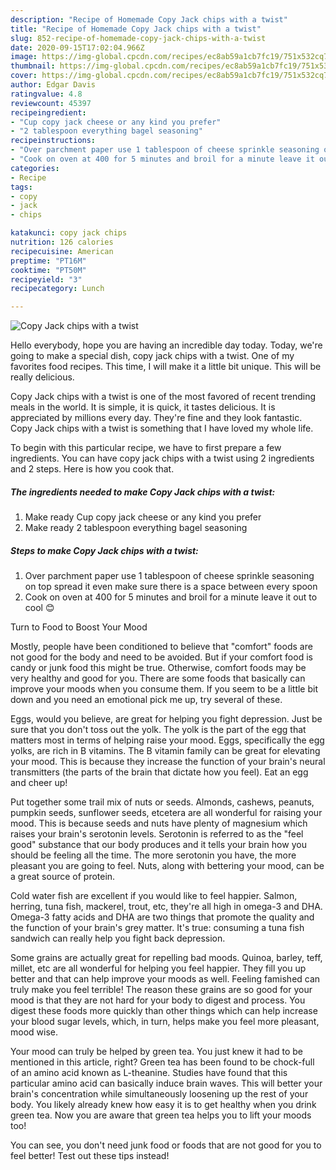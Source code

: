 ```yaml
---
description: "Recipe of Homemade Copy Jack chips with a twist"
title: "Recipe of Homemade Copy Jack chips with a twist"
slug: 852-recipe-of-homemade-copy-jack-chips-with-a-twist
date: 2020-09-15T17:02:04.966Z
image: https://img-global.cpcdn.com/recipes/ec8ab59a1cb7fc19/751x532cq70/copy-jack-chips-with-a-twist-recipe-main-photo.jpg
thumbnail: https://img-global.cpcdn.com/recipes/ec8ab59a1cb7fc19/751x532cq70/copy-jack-chips-with-a-twist-recipe-main-photo.jpg
cover: https://img-global.cpcdn.com/recipes/ec8ab59a1cb7fc19/751x532cq70/copy-jack-chips-with-a-twist-recipe-main-photo.jpg
author: Edgar Davis
ratingvalue: 4.8
reviewcount: 45397
recipeingredient:
- "Cup copy jack cheese or any kind you prefer"
- "2 tablespoon everything bagel seasoning"
recipeinstructions:
- "Over parchment paper use 1 tablespoon of cheese sprinkle seasoning on top spread it even make sure there is a space between every spoon"
- "Cook on oven at 400 for 5 minutes and broil for a minute leave it out to cool 😊"
categories:
- Recipe
tags:
- copy
- jack
- chips

katakunci: copy jack chips 
nutrition: 126 calories
recipecuisine: American
preptime: "PT16M"
cooktime: "PT50M"
recipeyield: "3"
recipecategory: Lunch

---
```



![Copy Jack chips with a twist](https://img-global.cpcdn.com/recipes/ec8ab59a1cb7fc19/751x532cq70/copy-jack-chips-with-a-twist-recipe-main-photo.jpg)

Hello everybody, hope you are having an incredible day today. Today, we're going to make a special dish, copy jack chips with a twist. One of my favorites food recipes. This time, I will make it a little bit unique. This will be really delicious.

Copy Jack chips with a twist is one of the most favored of recent trending meals in the world. It is simple, it is quick, it tastes delicious. It is appreciated by millions every day. They're fine and they look fantastic. Copy Jack chips with a twist is something that I have loved my whole life.




To begin with this particular recipe, we have to first prepare a few ingredients. You can have copy jack chips with a twist using 2 ingredients and 2 steps. Here is how you cook that.

<!--inarticleads1-->

##### The ingredients needed to make Copy Jack chips with a twist:

1. Make ready Cup copy jack cheese or any kind you prefer
1. Make ready 2 tablespoon everything bagel seasoning




<!--inarticleads2-->

##### Steps to make Copy Jack chips with a twist:

1. Over parchment paper use 1 tablespoon of cheese sprinkle seasoning on top spread it even make sure there is a space between every spoon
1. Cook on oven at 400 for 5 minutes and broil for a minute leave it out to cool 😊




Turn to Food to Boost Your Mood


Mostly, people have been conditioned to believe that "comfort" foods are not good for the body and need to be avoided. But if your comfort food is candy or junk food this might be true. Otherwise, comfort foods may be very healthy and good for you. There are some foods that basically can improve your moods when you consume them. If you seem to be a little bit down and you need an emotional pick me up, try several of these.

Eggs, would you believe, are great for helping you fight depression. Just be sure that you don't toss out the yolk. The yolk is the part of the egg that matters most in terms of helping raise your mood. Eggs, specifically the egg yolks, are rich in B vitamins. The B vitamin family can be great for elevating your mood. This is because they increase the function of your brain's neural transmitters (the parts of the brain that dictate how you feel). Eat an egg and cheer up!

Put together some trail mix of nuts or seeds. Almonds, cashews, peanuts, pumpkin seeds, sunflower seeds, etcetera are all wonderful for raising your mood. This is because seeds and nuts have plenty of magnesium which raises your brain's serotonin levels. Serotonin is referred to as the "feel good" substance that our body produces and it tells your brain how you should be feeling all the time. The more serotonin you have, the more pleasant you are going to feel. Nuts, along with bettering your mood, can be a great source of protein.

Cold water fish are excellent if you would like to feel happier. Salmon, herring, tuna fish, mackerel, trout, etc, they're all high in omega-3 and DHA. Omega-3 fatty acids and DHA are two things that promote the quality and the function of your brain's grey matter. It's true: consuming a tuna fish sandwich can really help you fight back depression. 

Some grains are actually great for repelling bad moods. Quinoa, barley, teff, millet, etc are all wonderful for helping you feel happier. They fill you up better and that can help improve your moods as well. Feeling famished can truly make you feel terrible! The reason these grains are so good for your mood is that they are not hard for your body to digest and process. You digest these foods more quickly than other things which can help increase your blood sugar levels, which, in turn, helps make you feel more pleasant, mood wise.

Your mood can truly be helped by green tea. You just knew it had to be mentioned in this article, right? Green tea has been found to be chock-full of an amino acid known as L-theanine. Studies have found that this particular amino acid can basically induce brain waves. This will better your brain's concentration while simultaneously loosening up the rest of your body. You likely already knew how easy it is to get healthy when you drink green tea. Now you are aware that green tea helps you to lift your moods too!

You can see, you don't need junk food or foods that are not good for you to feel better! Test out  these tips  instead!

